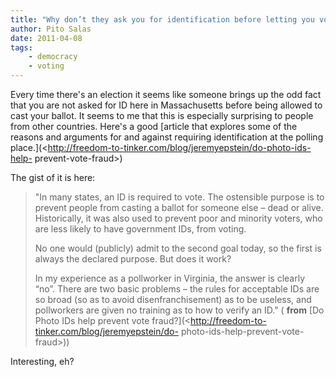 ```yaml
---
title: "Why don’t they ask you for identification before letting you vote?"
author: Pito Salas
date: 2011-04-08
tags:
    - democracy
    - voting
---
```




Every time there's an election it seems like someone brings up the odd fact
that you are not asked for ID here in Massachusetts before being allowed to
cast your ballot. It seems to me that this is especially surprising to people
from other countries. Here's a good [article that explores some of the reasons
and arguments for and against requiring identification at the polling
place.](<http://freedom-to-tinker.com/blog/jeremyepstein/do-photo-ids-help-
prevent-vote-fraud>)

The gist of it is here:

> "In many states, an ID is required to vote. The ostensible purpose is to
> prevent people from casting a ballot for someone else – dead or alive.
> Historically, it was also used to prevent poor and minority voters, who are
> less likely to have government IDs, from voting.
>
> No one would (publicly) admit to the second goal today, so the first is
> always the declared purpose. But does it work?
>
> In my experience as a pollworker in Virginia, the answer is clearly “no”.
> There are two basic problems – the rules for acceptable IDs are so broad (so
> as to avoid disenfranchisement) as to be useless, and pollworkers are given
> no training as to how to verify an ID." ( **from** [Do Photo IDs help
> prevent vote fraud?](<http://freedom-to-tinker.com/blog/jeremyepstein/do-
> photo-ids-help-prevent-vote-fraud>))

Interesting, eh?



